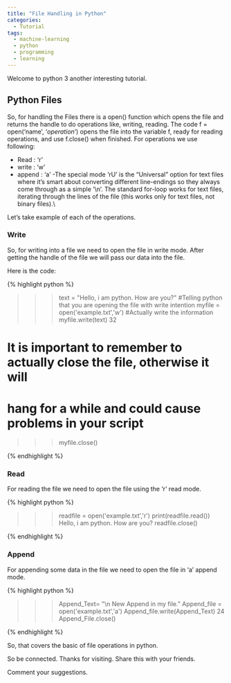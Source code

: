 ```yaml
---
title: "File Handling in Python"
categories:
  - Tutorial
tags:
  - machine-learning
  - python
  - programming
  - learning
---
```


Welcome to python 3 another interesting tutorial.

## Python Files

So, for handling the Files there is a open() function which opens the file and returns the handle to do operations like, writing, reading. The code f = open(‘name’, ‘*operation*’) opens the file into the variable f, ready for reading operations, and use f.close() when finished. For operations we use following:


- Read : ‘r’
- write : ‘w’
- append : ‘a’
-The special mode ‘rU’ is the “Universal” option for text files where it’s smart about converting different line-endings so they always come through as a simple ‘\n’. The standard for-loop works for text files, iterating through the lines of the file (this works only for text files, not binary files).\

Let’s take example of each of the operations.

### Write

So, for writing into a file we need to open the file in write mode. After getting the handle of the file we will pass our data into the file.

Here is the code:

{% highlight python %}

>>> text = "Hello, i am python. How are you?"
#Telling python that you are opening the file with write intention
>>> myfile = open('example.txt','w')
#Actually write the information
>>> myfile.write(text)
32
# It is important to remember to actually close the file, otherwise it will
# hang for a while and could cause problems in your script
>>> myfile.close()

{% endhighlight %}

### Read

For reading the file we need to open the file using the ‘r’ read mode.

{% highlight python %}
>>> readfile = open('example.txt','r')
>>> print(readfile.read())
Hello, i am python. How are you?
>>> readfile.close()

{% endhighlight %}

### Append

For appending some data in the file we need to open the file in ‘a’ append mode.

{% highlight python %}

>>> Append_Text= "\n New Append in my file."
>>> Append_file = open('example.txt','a')
>>> Append_file.write(Append_Text)
24
>>> Append_File.close()

{% endhighlight %}

So, that covers the basic of file operations in python.

So be connected. Thanks for visiting. Share this with your friends.

Comment your suggestions.